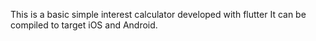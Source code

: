 
This is a basic simple interest calculator developed with flutter
It can be compiled to target iOS and Android.

